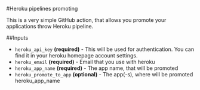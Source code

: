 #Heroku pipelines promoting

This is a very simple GitHub action, that allows you promote your applications throw
Heroku pipeline.


##Inputs
* `heroku_api_key` **(required)** - This will be used for authentication. You can find it in your heroku homepage account settings.
* `heroku_email` **(required)** - Email that you use with heroku
* `heroku_app_name` **(required)** - The app name, that will be promoted
* `heroku_promote_to_app` **(optional)** - The app(-s), where will be promoted heroku_app_name
